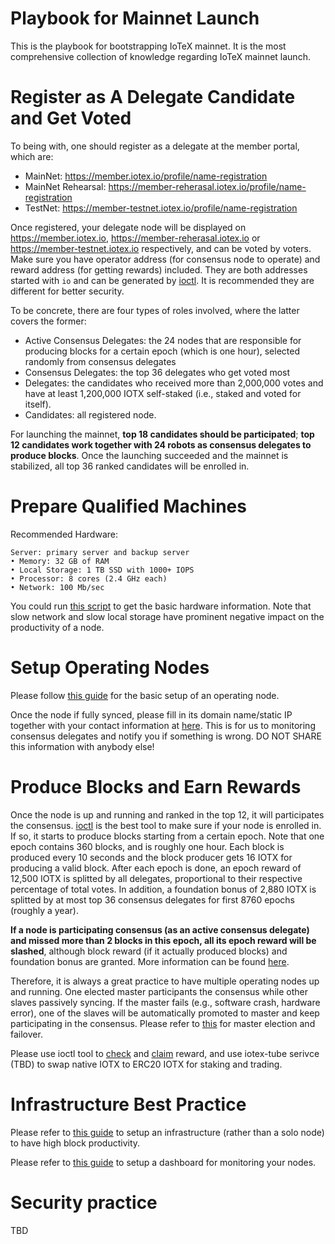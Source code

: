 # Playbook for Mainnet Launch

This is the playbook for bootstrapping IoTeX mainnet. It is the most comprehensive collection of knowledge regarding IoTeX mainnet launch.

# Register as A Delegate Candidate and Get Voted
To being with, one should register as a delegate at the member portal, which are:

- MainNet: https://member.iotex.io/profile/name-registration
- MainNet Rehearsal: https://member-reherasal.iotex.io/profile/name-registration
- TestNet: https://member-testnet.iotex.io/profile/name-registration

Once registered, your delegate node will be displayed on https://member.iotex.io, https://member-reherasal.iotex.io or https://member-testnet.iotex.io respectively, and can be voted by voters. Make sure you have operator address (for consensus node to operate) and reward address (for getting rewards) included. They are both addresses started with `io` and can be generated by [ioctl](https://docs.iotex.io/#create-account-s). It is recommended they are different for better security.

To be concrete, there are four types of roles involved, where the latter covers the former:
- Active Consensus Delegates: the 24 nodes that are responsible for producing blocks for a certain epoch (which is one hour), selected randomly from consensus delegates
- Consensus Delegates: the top 36 delegates who get voted most
- Delegates: the candidates who received more than 2,000,000 votes and have at least 1,200,000 IOTX self-staked (i.e., staked and voted for itself).
- Candidates: all registered node.

For launching the mainnet, **top 18 candidates should be participated**; **top 12 candidates work together with 24 robots as consensus delegates to produce blocks**. Once the launching succeeded and the mainnet is stabilized, all top 36 ranked candidates will be enrolled in.

# Prepare Qualified Machines
Recommended Hardware:
```  
Server: primary server and backup server
• Memory: 32 GB of RAM
• Local Storage: 1 TB SSD with 1000+ IOPS
• Processor: 8 cores (2.4 GHz each)
• Network: 100 Mb/sec
```

You could run [this script](https://raw.githubusercontent.com/iotexproject/iotex-bootstrap/master/scripts/get_systemstat.sh) to get the basic hardware information. Note that slow network and slow local storage have prominent negative impact on the productivity of a node.

# Setup Operating Nodes
Please follow [this guide](https://github.com/iotexproject/iotex-bootstrap/blob/master/README.md) for the basic setup of an operating node.

Once the node if fully synced, please fill in its domain name/static IP together with your contact information at [here](https://member.iotex.io/profile/technical/). This is for us to monitoring consensus delegates and notify you if something is wrong. DO NOT SHARE this information with anybody else!

# Produce Blocks and Earn Rewards
Once the node is up and running and ranked in the top 12, it will participates the consensus. [ioctl](https://docs.iotex.io/#cli-command-line-interface) is the best tool to make sure if your node is enrolled in. If so, it starts to produce blocks starting from a certain epoch. Note that one epoch contains 360 blocks, and is roughly one hour. Each block is produced every 10 seconds and the block producer gets 16 IOTX for producing a valid block. After each epoch is done, an epoch reward of 12,500 IOTX is splitted by all delegates, proportional to their respective percentage of total votes. In addition, a foundation bonus of 2,880 IOTX is splitted by at most top 36 consensus delegates for first 8760 epochs (roughly a year).

**If a node is participating consensus (as an active consensus delegate) and missed more than 2 blocks in this epoch, all its epoch reward will be slashed**, although block reward (if it actually produced blocks) and foundation bonus are granted. More information can be found [here](https://iotex.io/consensus-delegate-handbook.pdf).

Therefore, it is always a great practice to have multiple operating nodes up and running. One elected master participants the consensus while other slaves passively syncing. If the master fails (e.g., software crash, hardware error), one of the slaves will be automatically promoted to master and keep participating in the consensus. Please refer to [this](infra/infraguide.md#high-availability) for master election and failover.

Please use ioctl tool to [check](https://docs.iotex.io/#query-reward) and [claim](https://docs.iotex.io/#claim-reward) reward, and use iotex-tube serivce (TBD) to swap native IOTX to ERC20 IOTX for staking and trading.

# Infrastructure Best Practice
Please refer to [this guide](https://github.com/iotexproject/iotex-bootstrap/blob/master/infra/infraguide.md) to setup an infrastructure (rather than a solo node) to have high block productivity.

Please refer to [this guide](https://github.com/iotexproject/iotex-bootstrap/tree/master/infra/monitoring) to setup a dashboard for monitoring your nodes.

# Security practice
TBD
